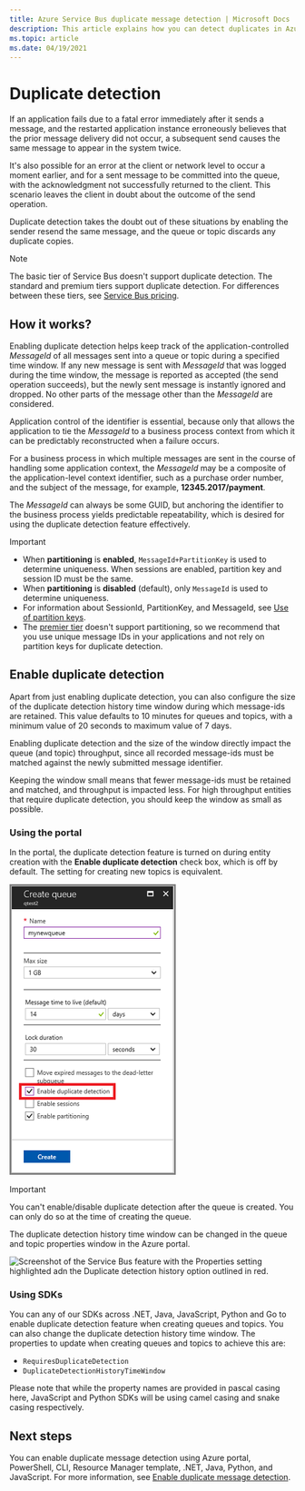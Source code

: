 ```yaml
---
title: Azure Service Bus duplicate message detection | Microsoft Docs
description: This article explains how you can detect duplicates in Azure Service Bus messages. The duplicate message can be ignored and dropped.
ms.topic: article
ms.date: 04/19/2021
---
```


# Duplicate detection

If an application fails due to a fatal error immediately after it sends a message, and the restarted application instance erroneously believes that the prior message delivery did not occur, a subsequent send causes the same message to appear in the system twice.

It's also possible for an error at the client or network level to occur a moment earlier, and for a sent message to be committed into the queue, with the acknowledgment not successfully returned to the client. This scenario leaves the client in doubt about the outcome of the send operation.

Duplicate detection takes the doubt out of these situations by enabling the sender resend the same message, and the queue or topic discards any duplicate copies.

> [!NOTE]
> The basic tier of Service Bus doesn't support duplicate detection. The standard and premium tiers support duplicate detection. For differences between these tiers, see [Service Bus pricing](https://azure.microsoft.com/pricing/details/service-bus/).

## How it works? 
Enabling duplicate detection helps keep track of the application-controlled *MessageId* of all messages sent into a queue or topic during a specified time window. If any new message is sent with *MessageId* that was logged during the time window, the message is reported as accepted (the send operation succeeds), but the newly sent message is instantly ignored and dropped. No other parts of the message other than the *MessageId* are considered.

Application control of the identifier is essential, because only that allows the application to tie the *MessageId* to a business process context from which it can be predictably reconstructed when a failure occurs.

For a business process in which multiple messages are sent in the course of handling some application context, the *MessageId* may be a composite of the application-level context identifier, such as a purchase order number, and the subject of the message, for example, **12345.2017/payment**.

The *MessageId* can always be some GUID, but anchoring the identifier to the business process yields predictable repeatability, which is desired for using the duplicate detection feature effectively.

> [!IMPORTANT]
>- When **partitioning** is **enabled**, `MessageId+PartitionKey` is used to determine uniqueness. When sessions are enabled, partition key and session ID must be the same. 
>- When **partitioning** is **disabled** (default), only `MessageId` is used to determine uniqueness.
>- For information about SessionId, PartitionKey, and MessageId, see [Use of partition keys](service-bus-partitioning.md#use-of-partition-keys).
>- The [premier tier](service-bus-premium-messaging.md) doesn't support partitioning, so we recommend that you use unique message IDs in your applications and not rely on partition keys for duplicate detection. 


## Enable duplicate detection

Apart from just enabling duplicate detection, you can also configure the size of the duplicate detection history time window during which message-ids are retained.
This value defaults to 10 minutes for queues and topics, with a minimum value of 20 seconds to maximum value of 7 days.

Enabling duplicate detection and the size of the window directly impact the queue (and topic) throughput, since all recorded message-ids must be matched against the newly submitted message identifier.

Keeping the window small means that fewer message-ids must be retained and matched, and throughput is impacted less. For high throughput entities that require duplicate detection, you should keep the window as small as possible.

### Using the portal

In the portal, the duplicate detection feature is turned on during entity creation with the **Enable duplicate detection** check box, which is off by default. The setting for creating new topics is equivalent.

![Screenshot of the Create queue dialog box with the Enable duplicate detection option selected and outlined in red.][1]

> [!IMPORTANT]
> You can't enable/disable duplicate detection after the queue is created. You can only do so at the time of creating the queue. 

The duplicate detection history time window can be changed in the queue and topic properties window in the Azure portal.

![Screenshot of the Service Bus feature with the Properties setting highlighted adn the Duplicate detection history option outlined in red.][2]

### Using SDKs

You can any of our SDKs across .NET, Java, JavaScript, Python and Go to enable duplicate detection feature when creating queues and topics. You can also change the duplicate detection history time window.
The properties to update when creating queues and topics to achieve this are:
- `RequiresDuplicateDetection`
- `DuplicateDetectionHistoryTimeWindow`

Please note that while the property names are provided in pascal casing here, JavaScript and Python SDKs will be using camel casing and snake casing respectively.

## Next steps
You can enable duplicate message detection using Azure portal, PowerShell, CLI, Resource Manager template, .NET, Java, Python, and JavaScript. For more information, see [Enable duplicate message detection](duplicate-detection-enable.md). 

[1]: ./media/duplicate-detection/create-queue.png
[2]: ./media/duplicate-detection/queue-prop.png
